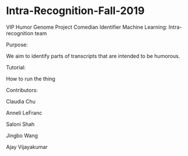 # Intra-Recognition-Fall-2019

VIP Humor Genome Project Comedian Identifier Machine Learning: Intra-recognition team

Purpose:

We aim to identify parts of transcripts that are intended to be humorous.

Tutorial:

How to run the thing

Contributors:

Claudia Chu

Anneli LeFranc

Saloni Shah

Jingbo Wang

Ajay Vijayakumar
